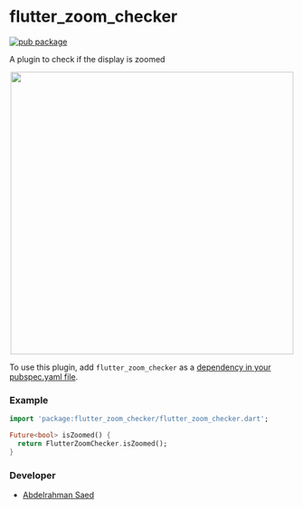# flutter_zoom_checker

[![pub package](https://img.shields.io/pub/v/flutter_zoom_checker.svg)](https://pub.dev/packages/flutter_zoom_checker)

A plugin to check if the display is zoomed

<p align="center">
 <img height=500 src="https://github.com/binSaed/flutter_cached_pdfview/assets/33700292/180de52a-0a47-4942-952b-654f392b2aa5">


To use this plugin, add `flutter_zoom_checker` as a [dependency in your pubspec.yaml file](https://flutter.dev/platform-plugins/).

### Example

<?code-excerpt "lib/basic.dart (basic-example)"?>
```dart
import 'package:flutter_zoom_checker/flutter_zoom_checker.dart';

Future<bool> isZoomed() {
  return FlutterZoomChecker.isZoomed();
}
```

### Developer

- [Abdelrahman Saed](https://github.com/binSaed)

